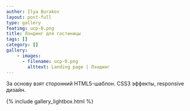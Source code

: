 ```yaml
---
author: Ilya Burakov
layout: post-full
type: gallery
featimg: ucp-0.png
title: Лэндинг для гостиницы
tags: []
category: []
gallery:
    - images:
      - filename: ucp-0.png
        alttext: Landing page | Лэндинг
---
```


За основу взят сторонний HTML5-шаблон. CSS3 эффекты, responsive дизайн.

{% include gallery_lightbox.html %}